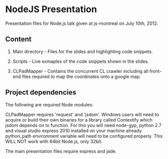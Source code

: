 NodeJS Presentation
===================

Presentation files for Node.js talk given at js-montreal on July 10th, 2012.

Content
------------------

1. Main directory - Files for the slides and highlighting code snippets. 

2. Scripts - Live exmaples of the code snippets shown in the slides.

3. CLPadMapper - Contains the concurrent CL crawler including all front-end files required to map
the coordinates onto a google map. 

Project dependencies
------------------

The following are required Node modules:

CLPadMapper requires 'request' and 'jsdom'. Windows users will need to acquire or build their own binaries for a library called Contextify which jsdom depends on to function. 
For this you will need node-gyp, python 2.7 and visual studio express 2010 installed on your machine already. python_path environment variable will need to be configured properly. This WILL NOT work with 64bit Node.js, only 32bit. 

The main presentation files require express and jade.
